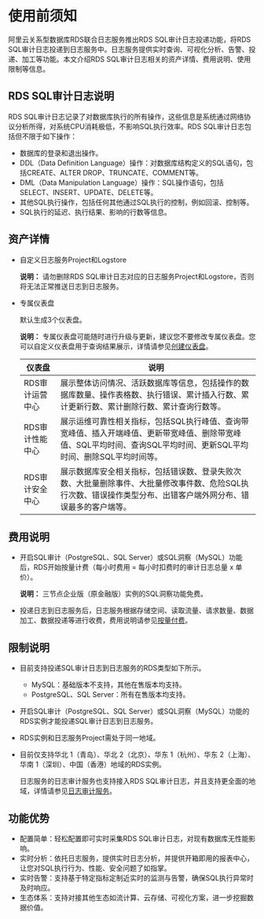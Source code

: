 # 使用前须知

阿里云关系型数据库RDS联合日志服务推出RDS SQL审计日志投递功能，将RDS SQL审计日志投递到日志服务中。日志服务提供实时查询、可视化分析、告警、投递、加工等功能。本文介绍RDS SQL审计日志相关的资产详情、费用说明、使用限制等信息。

## RDS SQL审计日志说明

RDS SQL审计日志记录了对数据库执行的所有操作，这些信息是系统通过网络协议分析所得，对系统CPU消耗极低，不影响SQL执行效率。RDS SQL审计日志包括但不限于如下操作：

-   数据库的登录和退出操作。
-   DDL（Data Definition Language）操作：对数据库结构定义的SQL语句，包括CREATE、ALTER DROP、TRUNCATE、COMMENT等。
-   DML（Data Manipulation Language）操作：SQL操作语句，包括SELECT、INSERT、UPDATE、DELETE等。
-   其他SQL执行操作，包括任何其他通过SQL执行的控制，例如回滚、控制等。
-   SQL执行的延迟、执行结果、影响的行数等信息。

## 资产详情

-   自定义日志服务Project和Logstore

    **说明：** 请勿删除RDS SQL审计日志对应的日志服务Project和Logstore，否则将无法正常推送日志到日志服务。

-   专属仪表盘

    默认生成3个仪表盘。

    **说明：** 专属仪表盘可能随时进行升级与更新，建议您不要修改专属仪表盘。您可以自定义仪表盘用于查询结果展示，详情请参见[创建仪表盘](/cn.zh-CN/可视化与告警/仪表盘/创建仪表盘.md)。

    |仪表盘|说明|
    |---|--|
    |RDS审计运营中心|展示整体访问情况、活跃数据库等信息，包括操作的数据库数量、操作表格数、执行错误、累计插入行数、累计更新行数、累计删除行数、累计查询行数等。|
    |RDS审计性能中心|展示运维可靠性相关指标，包括SQL执行峰值、查询带宽峰值、插入开端峰值、更新带宽峰值、删除带宽峰值、SQL平均时间、查询SQL平均时间、更新SQL平均时间、删除SQL平均时间等。|
    |RDS审计安全中心|展示数据库安全相关指标，包括错误数、登录失败次数、大批量删除事件、大批量修改事件数、危险SQL执行次数、错误操作类型分布、出错客户端外网分布、错误最多的客户端等。|


## 费用说明

-   开启SQL审计（PostgreSQL、SQL Server）或SQL洞察（MySQL）功能后，RDS开始按量计费（每小时费用 = 每小时扣费时的审计日志总量 x 单价）。

    **说明：** 三节点企业版（原金融版）实例的SQL洞察功能免费。

-   投递日志到日志服务后，日志服务根据存储空间、读取流量、请求数量、数据加工、数据投递等进行收费，费用说明请参见[按量付费](/cn.zh-CN/产品定价/按量付费.md)。

## 限制说明

-   目前支持投递SQL审计日志到日志服务的RDS类型如下所示。
    -   MySQL：基础版本不支持，其他在售版本均支持。
    -   PostgreSQL、SQL Server：所有在售版本均支持。
-   开启SQL审计（PostgreSQL、SQL Server）或SQL洞察（MySQL）功能的RDS实例才能投递SQL审计日志到日志服务。
-   RDS实例和日志服务Project需处于同一地域。
-   目前仅支持华北 1（青岛）、华北 2（北京）、华东 1（杭州）、华东 2（上海）、华南 1（深圳）、中国（香港）地域的RDS实例。

    日志服务的日志审计服务也支持接入RDS SQL审计日志，并且支持更全面的地域，详情请参见[日志审计服务](/cn.zh-CN/应用中心（App）/日志审计服务/简介.md)。


## 功能优势

-   配置简单：轻松配置即可实时采集RDS SQL审计日志，对现有数据库无性能影响。
-   实时分析：依托日志服务，提供实时日志分析，并提供开箱即用的报表中心，让您对SQL执行行为、性能、安全问题了如指掌。
-   实时告警：支持基于特定指标定制近实时的监测与告警，确保SQL执行异常时及时响应。
-   生态体系：支持对接其他生态如流计算、云存储、可视化方案，进一步挖掘数据价值。

